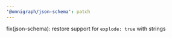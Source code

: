 ```yaml
---
'@omnigraph/json-schema': patch
---
```


fix(json-schema): restore support for `explode: true` with strings
